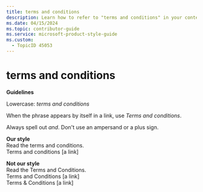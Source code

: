 ```yaml
---
title: terms and conditions
description: Learn how to refer to "terms and conditions" in your content.
ms.date: 04/15/2024
ms.topic: contributor-guide
ms.service: microsoft-product-style-guide
ms.custom:
  - TopicID 45053
---
```



# terms and conditions

**Guidelines**

Lowercase: *terms and conditions*

When the phrase appears by itself in a link, use *Terms and conditions*.

Always spell out *and*. Don't use an ampersand or a plus sign.

**Our style**  
Read the terms and conditions.  
Terms and conditions [a link]

**Not our style**  
Read the Terms and Conditions.  
Terms and Conditions [a link]  
Terms & Conditions [a link]

